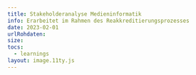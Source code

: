 ```yaml
---
title: Stakeholderanalyse Medieninformatik
info: Erarbeitet im Rahmen des Reakkreditierungsprozesses
date: 2023-02-01
urlRohdaten:
size: 
tocs:
  - learnings
layout: image.11ty.js
---
```

